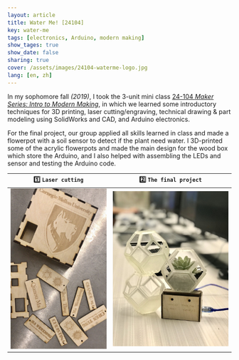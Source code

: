 ```yaml
---
layout: article
title: Water Me! [24104]
key: water-me
tags: [electronics, Arduino, modern making]
show_tages: true
show_date: false
sharing: true
cover: /assets/images/24104-waterme-logo.jpg
lang: [en, zh]
---
```


In my sophomore fall *(2019)*, I took the 3-unit mini class [24-104 *Maker Series: Intro to Modern Making*][24104], in which we learned some introductory techniques for 3D printing, laser cutting/engraving, technical drawing & part modeling using SolidWorks and CAD, and Arduino electronics. 

<!--more-->

For the final project, our group applied all skills learned in class and made a flowerpot with a soil sensor to detect if the plant need water. I 3D-printed some of the acrylic flowerpots and made the main design for the wood box which store the Arduino, and I also helped with assembling the LEDs and sensor and testing the Arduino code. 

| :one: `Laser cutting` | :two: `The final project` |
| -- | -- | 
|![](/assets/images/24104-laser-cut.jpg)|![](/assets/images/24104-waterme.jpg)|

[24104]: https://www.meche.engineering.cmu.edu/education/courses/24-104.html
